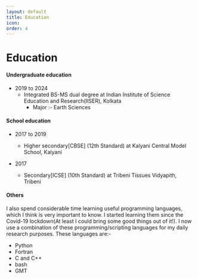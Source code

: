 ```yaml
---
layout: default
title: Education
icon: 
order: 4
---
```

<head>
    <link rel="stylesheet" href="../academicons-1.9.4/css/academicons.css"/>
    
</head>

# Education


#### Undergraduate education
* 2019 to 2024
    - Integrated BS-MS dual degree at Indian Institute of Science Education and Research(IISER), Kolkata
        - Major :- Earth Sciences

#### School education

* 2017 to 2019
    - Higher secondary[CBSE] (12th Standard) at Kalyani Central Model School, Kalyani

* 2017
    - Secondary[ICSE] (10th Standard) at Tribeni Tissues Vidyapith, Tribeni


#### Others

I also spend considerable time learning useful programming languages, which I think is very important to know. I started learning them since the Covid-19 lockdown(At least I could bring some good things out of it!). I now use a combination of these programming/scripting languages for my daily research purposes. These languages are:-

* Python
* Fortran
* C and C++
* bash 
* GMT